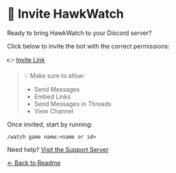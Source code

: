# 📩 Invite HawkWatch

Ready to bring HawkWatch to your Discord server?

Click below to invite the bot with the correct permissions:

👉 [Invite Link](https://discord.com/oauth2/authorize?client_id=1292891118068830218)

> 💡 Make sure to allow:
> - Send Messages
> - Embed Links
> - Send Messages in Threads
> - View Channel

Once invited, start by running:
```plaintext
/watch game name:<name or id>
```

Need help? [Visit the Support Server](https://discord.gg/fxhXWgxcHV)

[← Back to Readme](README.md)
